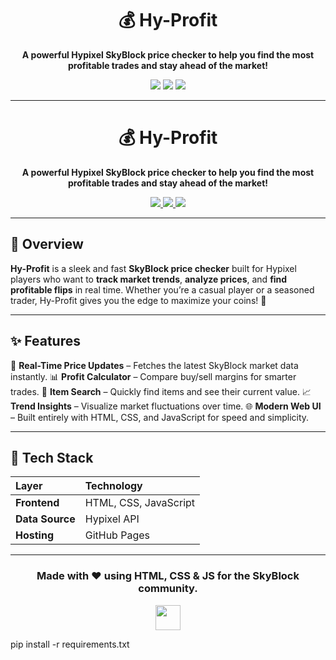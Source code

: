 <h1 align="center">💰 Hy-Profit</h1>

<p align="center">
  <b>A powerful Hypixel SkyBlock price checker to help you find the most profitable trades and stay ahead of the market!</b>
</p>

<p align="center">
  <img src="https://img.shields.io/badge/status-active-brightgreen?style=for-the-badge" />
  <img src="https://img.shields.io/badge/made%20with-Python-blue?style=for-the-badge" />
  <img src="https://img.shields.io/badge/website-live-success?style=for-the-badge" />
</p>

---

<h1 align="center">💰 Hy-Profit</h1>

<p align="center">
  <b>A powerful Hypixel SkyBlock price checker to help you find the most profitable trades and stay ahead of the market!</b>
</p>

<p align="center">
  <a href="https://twilight-lab.github.io/Hy-Profit/">
    <img src="https://img.shields.io/badge/status-active-brightgreen?style=for-the-badge" />
  </a>
  <a href="https://twilight-lab.github.io/Hy-Profit/">
    <img src="https://img.shields.io/badge/made%20with-HTML%2C%20CSS%2C%20JS-orange?style=for-the-badge" />
  </a>
  <a href="https://twilight-lab.github.io/Hy-Profit/">
    <img src="https://img.shields.io/badge/website-live-blue?style=for-the-badge" />
  </a>
</p>

---

## 🌌 Overview

**Hy-Profit** is a sleek and fast **SkyBlock price checker** built for Hypixel players who want to **track market trends**, **analyze prices**, and **find profitable flips** in real time.
Whether you’re a casual player or a seasoned trader, Hy-Profit gives you the edge to maximize your coins! 💸

---

## ✨ Features

🎯 **Real-Time Price Updates** – Fetches the latest SkyBlock market data instantly.
📊 **Profit Calculator** – Compare buy/sell margins for smarter trades.
💎 **Item Search** – Quickly find items and see their current value.
📈 **Trend Insights** – Visualize market fluctuations over time.
🌐 **Modern Web UI** – Built entirely with HTML, CSS, and JavaScript for speed and simplicity.

---

## 🧩 Tech Stack

| Layer           | Technology            |
| :-------------- | :-------------------- |
| **Frontend**    | HTML, CSS, JavaScript |
| **Data Source** | Hypixel API           |
| **Hosting**     | GitHub Pages          |

---

<h3 align="center">Made with ❤️ using HTML, CSS & JS for the SkyBlock community.</h3>
<p align="center">
  <img src="https://cdn-icons-png.flaticon.com/512/5968/5968267.png" width="40" />
</p>

pip install -r requirements.txt
